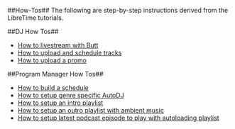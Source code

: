 ##How-Tos##
The following are step-by-step instructions derived from the LibreTime tutorials.

##DJ How Tos##
* [How to livestream with Butt](livestream.md)
* [How to upload and schedule tracks](upload.md)
* [How to upload a promo](upload-promo.md)

##Program Manager How Tos##
* [How to build a schedule](build-schedule.md)
* [How to setup genre specific AutoDJ](genre-autodj.md)
* [How to setup an intro playlist](intro-playlist.md)
* [How to setup an outro playlist with ambient music](outro-playlist.md)
* [How to setup latest podcast episode to play with autoloading playlist](podcast.md)
